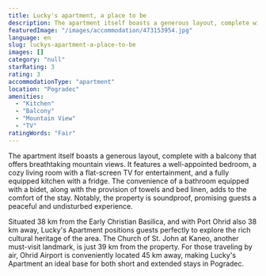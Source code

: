 ```yaml
---
title: Lucky's apartment, a place to be
description: The apartment itself boasts a generous layout, complete with a balcony that offers breathtaking mountain views. It features a well-appointed bedroom, a cozy liv
featuredImage: "/images/accommodation/473153954.jpg"
language: en
slug: luckys-apartment-a-place-to-be
images: []
category: "null"
starRating: 3
rating: 3
accommodationType: "apartment"
location: "Pogradec"
amenities:
  - "Kitchen"
  - "Balcony"
  - "Mountain View"
  - "TV"
ratingWords: "Fair"
---
```


The apartment itself boasts a generous layout, complete with a balcony that offers breathtaking mountain views. It features a well-appointed bedroom, a cozy living room with a flat-screen TV for entertainment, and a fully equipped kitchen with a fridge. The convenience of a bathroom equipped with a bidet, along with the provision of towels and bed linen, adds to the comfort of the stay. Notably, the property is soundproof, promising guests a peaceful and undisturbed experience.

Situated 38 km from the Early Christian Basilica, and with Port Ohrid also 38 km away, Lucky's Apartment positions guests perfectly to explore the rich cultural heritage of the area. The Church of St. John at Kaneo, another must-visit landmark, is just 39 km from the property. For those traveling by air, Ohrid Airport is conveniently located 45 km away, making Lucky's Apartment an ideal base for both short and extended stays in Pogradec.

